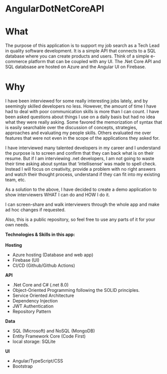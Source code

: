 # AngularDotNetCoreAPI

# What
The purpose of this application is to support my job search as a Tech Lead in quality software development.  It is a simple API that connects to a SQL database where you can create products and users. Think of a simple e-commerce platform that can be coupled with any UI. The .Net Core API and SQL databsase are hosted on Azure and the Angular UI on Firebase.

# Why
I have been interviewed for some really interesting jobs lately, and by seemingly skilled developers no less. However, the amount of time I have had to deal with poor communication skills is more than I can count. I have been asked questions about things I use on a daily basis but had no idea what they were really asking. Some favored the memorization of syntax that is easily searchable over the discussion of concepts, strategies, approaches and evaluating my people skills. Others evaluated me over features that were not even in the scope of the applications they asked for. 

I have interviewed many talented developers in my career and I understand the purpose is to screen and confirm that they can back what is on their resume. But if I am interviewing .net developers, I am not going to waste their time asking about syntax that ‘intellisense’ was made to spell check. Instead I will focus on creativity, provide a problem with no right answers and watch their thought process, understand if they can fit into my existing team, etc.

As a solution to the above, I have decided to create a demo application to show interviewers WHAT I can do and HOW I do it. 

I can screen-share and walk interviewers through the whole app and make ad hoc changes if requested.

Also, this is a public repository, so feel free to use any parts of it for your own needs.

**Technologies & Skills in this app:** <br><br>
**Hosting** <br>
- Azure hosting (Database and web app)
- Firebase (UI)
- CI/CD (Github/Github Actions) <br>

**API** <br>
- .Net Core and C# (.net 8.0)
- Object-Oriented Programming following the SOLID principles.
- Service Oriented Architecture
- Dependency Injection
- JWT Authentication
- Repository Pattern <br>

**Data** <br>
- SQL (Microsoft) and NoSQL (MongoDB)
- Entity Framework Core (Code First)
- local storage: SQLite <br>

**UI** <br>
- Angular/TypeScript/CSS
- Bootstrap



